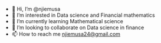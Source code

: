 - 👋 Hi, I’m @njiemusa
- 👀 I’m interested in Data science and Financial mathematics
- 🌱 I’m currently learning Mathematical science
- 💞️ I’m looking to collaborate on Data science in finance
- 📫 How to reach me njiemusa24@gmail.com

<!---
njiemusa/njiemusa is a ✨ special ✨ repository because its `README.md` (this file) appears on your GitHub profile.
You can click the Preview link to take a look at your changes.
--->
